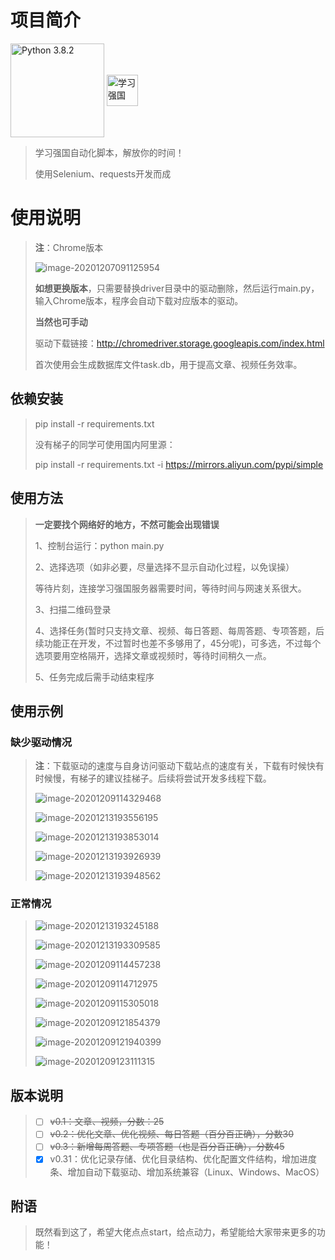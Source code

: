 # 项目简介

<img src="https://www.python.org/static/img/python-logo@2x.png" width=150px hegiht=150px align=center title="Python 3.8.2" href="https://www.python.org/ftp/python/3.8.2/python-3.8.2-amd64.exe">  <img src="https://www.xuexi.cn/favicon.ico" width=50px hegiht=50px align=center title="学习强国" href="https://www.xuexi.cn/">

> 学习强国自动化脚本，解放你的时间！
>
> 使用Selenium、requests开发而成



# 使用说明

> **注**：Chrome版本
>
> ![image-20201207091125954](https://gitee.com/lisztomania/Figure-bed/raw/master/img/image-20201207091125954.png)
>
> **如想更换版本**，只需要替换driver目录中的驱动删除，然后运行main.py，输入Chrome版本，程序会自动下载对应版本的驱动。
>
> **当然也可手动**
>
> 驱动下载链接：http://chromedriver.storage.googleapis.com/index.html
>
> 首次使用会生成数据库文件task.db，用于提高文章、视频任务效率。



## 依赖安装

> pip install -r requirements.txt
>
> 没有梯子的同学可使用国内阿里源：
>
> pip install -r requirements.txt -i https://mirrors.aliyun.com/pypi/simple



## 使用方法

> **一定要找个网络好的地方，不然可能会出现错误**
>
> 1、控制台运行：python main.py
>
> 2、选择选项（如非必要，尽量选择不显示自动化过程，以免误操）
>
> 等待片刻，连接学习强国服务器需要时间，等待时间与网速关系很大。
>
> 3、扫描二维码登录
>
> 4、选择任务(暂时只支持文章、视频、每日答题、每周答题、专项答题，后续功能正在开发，不过暂时也差不多够用了，45分呢)，可多选，不过每个选项要用空格隔开，选择文章或视频时，等待时间稍久一点。
>
> 5、任务完成后需手动结束程序



## 使用示例

### 缺少驱动情况

> **注**：下载驱动的速度与自身访问驱动下载站点的速度有关，下载有时候快有时候慢，有梯子的建议挂梯子。后续将尝试开发多线程下载。
>
> ![image-20201209114329468](https://gitee.com/lisztomania/Figure-bed/raw/master/img/image-20201209114329468.png)
>
> ![image-20201213193556195](https://gitee.com/lisztomania/Figure-bed/raw/master/img/image-20201213193556195.png)
>
> ![image-20201213193853014](https://gitee.com/lisztomania/Figure-bed/raw/master/img/image-20201213193853014.png)
>
> ![image-20201213193926939](https://gitee.com/lisztomania/Figure-bed/raw/master/img/image-20201213193926939.png)
>
> ![image-20201213193948562](https://gitee.com/lisztomania/Figure-bed/raw/master/img/image-20201213193948562.png)

### 正常情况

> ![image-20201213193245188](https://gitee.com/lisztomania/Figure-bed/raw/master/img/image-20201213193245188.png)
>
> ![image-20201213193309585](https://gitee.com/lisztomania/Figure-bed/raw/master/img/image-20201213193309585.png)
>
> ![image-20201209114457238](https://gitee.com/lisztomania/Figure-bed/raw/master/img/image-20201209114457238.png)
>
> ![image-20201209114712975](https://gitee.com/lisztomania/Figure-bed/raw/master/img/image-20201209114712975.png)
>
> ![image-20201209115305018](https://gitee.com/lisztomania/Figure-bed/raw/master/img/image-20201209115305018.png)
>
> ![image-20201209121854379](https://gitee.com/lisztomania/Figure-bed/raw/master/img/image-20201209121854379.png)
>
> ![image-20201209121940399](https://gitee.com/lisztomania/Figure-bed/raw/master/img/image-20201209121940399.png)
>
> ![image-20201209123111315](https://gitee.com/lisztomania/Figure-bed/raw/master/img/image-20201209123111315.png)



## 版本说明

> - [ ] ~~v0.1：文章、视频，分数：25~~
>- [ ] ~~v0.2：优化文章、优化视频、每日答题（百分百正确），分数30~~
> - [ ] ~~v0.3：新增每周答题、专项答题（也是百分百正确），分数45~~
> - [x] v0.31：优化记录存储、优化目录结构、优化配置文件结构，增加进度条、增加自动下载驱动、增加系统兼容（Linux、Windows、MacOS）



## 附语

> 既然看到这了，希望大佬点点start，给点动力，希望能给大家带来更多的功能！

